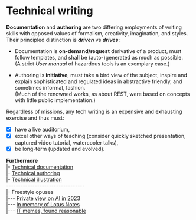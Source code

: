 # Technical writing

__Documentation__ and __authoring__ are two differing employments of writing skills with opposed values of formalism, creativity, imagination, and styles. Their principled distinction is __*driven*__ vs __*drives*__:

* Documentation is **on-demand/request** derivative of a product, must follow templates, and shall be (auto-)generated as much as possible.\
(A strict _User manual_ of hazardous tools is an exemplary case.)

* Authoring is **initiative**, must take a bird view of the subject, inspire and explain sophisticated and regulated ideas in abstractive friendly, and sometimes informal, fashion.\
(Much of the renowned works, as about REST, were based on concepts with little public implementation.)

Regardless of missions, any tech writing is an expensive and exhausting exercise and thus must:

+ [x] have a live auditorium,
+ [x] excel other ways of teaching (consider quickly sketched presentation, captured video tutorial, watercooler talks),
+ [x] be long-term (updated and evolved).

__Furthermore__\
|- [Technical documentation](readme+/tech-docu.md)\
|- [Technical authoring](readme+/tech-authoring.md)\
|- [Technical illustration](readme+/tech-drawing.md)\
\---------------------------------\
|- Freestyle opuses\
|--- [Private view on AI in 2023](readme+/opuses/AI-view.md)\
|--- [In memory of Lotus Notes](readme+/opuses/LN-view.md)\
|--- [IT memes, found reasonable](readme+/opuses/IT-memes.md)
